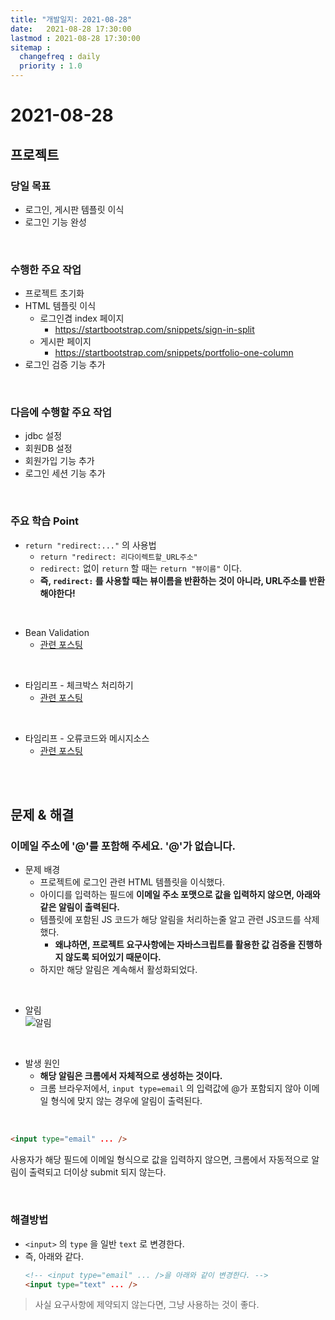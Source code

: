 ```yaml
---
title: "개발일지: 2021-08-28"
date:   2021-08-28 17:30:00
lastmod : 2021-08-28 17:30:00
sitemap :
  changefreq : daily
  priority : 1.0
---
```


# 2021-08-28
## 프로젝트
### 당일 목표
- 로그인, 게시판 템플릿 이식
- 로그인 기능 완성

<br/>

### 수행한 주요 작업
- 프로젝트 초기화
- HTML 템플릿 이식
  - 로그인겸 index 페이지
    - https://startbootstrap.com/snippets/sign-in-split
  - 게시판 페이지
    - https://startbootstrap.com/snippets/portfolio-one-column
- 로그인 검증 기능 추가

<br/>

### 다음에 수행할 주요 작업
- jdbc 설정
- 회원DB 설정
- 회원가입 기능 추가
- 로그인 세션 기능 추가

<br/>

### 주요 학습 Point
- `return "redirect:..."` 의 사용법
  - `return "redirect: 리다이렉트할_URL주소"`
  - `redirect:` 없이 `return` 할 때는 `return "뷰이름"` 이다.
  - **즉, `redirect:` 를 사용할 때는 뷰이름을 반환하는 것이 아니라, URL주소를 반환해야한다!**

<br/>

- Bean Validation
  - [관련 포스팅](https://taegyunwoo.github.io/spring-mvc/SPRING_MVC_BeanValidation)

<br/>

- 타임리프 - 체크박스 처리하기
  - [관련 포스팅](https://taegyunwoo.github.io/thymeleaf/THYMELEAF_CheckBox)

<br/>

- 타임리프 - 오류코드와 메시지소스
  - [관련 포스팅](https://taegyunwoo.github.io/spring-mvc/SPRING_MVC_ValidationAndMessage)

<br/><br/>

## 문제 & 해결
### 이메일 주소에 '@'를 포함해 주세요. '@'가 없습니다.

- 문제 배경
  - 프로젝트에 로그인 관련 HTML 템플릿을 이식했다.
  - 아이디를 입력하는 필드에 **이메일 주소 포맷으로 값을 입력하지 않으면, 아래와 같은 알림이 출력된다.**
  - 템플릿에 포함된 JS 코드가 해당 알림을 처리하는줄 알고 관련 JS코드를 삭제했다.
    - **왜냐하면, 프로젝트 요구사항에는 자바스크립트를 활용한 값 검증을 진행하지 않도록 되어있기 때문이다.**
  - 하지만 해당 알림은 계속해서 활성화되었다.

<br/>

- 알림  
![알림](/assets/img/Untitled%204.png)

<br/>

- 발생 원인
  - **해당 알림은 크롬에서 자체적으로 생성하는 것이다.**
  - 크롬 브라우저에서, `input type=email` 의 입력값에 @가 포함되지 않아 이메일 형식에 맞지 않는 경우에 알림이 출력된다.

<br/>

  ```html
  <input type="email" ... />
  ```
  사용자가 해당 필드에 이메일 형식으로 값을 입력하지 않으면, 크롬에서 자동적으로 알림이 출력되고 더이상 submit 되지 않는다.

<br/>

### 해결방법
- `<input>` 의 `type` 을 일반 `text` 로 변경한다.
- 즉, 아래와 같다.
  ```html
  <!-- <input type="email" ... />을 아래와 같이 변경한다. -->
  <input type="text" ... />
  ```

> 사실 요구사항에 제약되지 않는다면, 그냥 사용하는 것이 좋다.